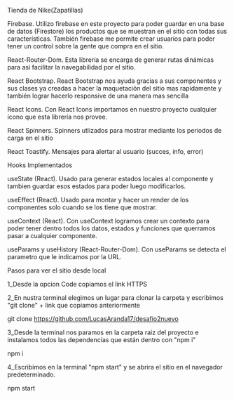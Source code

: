 Tienda de Nike(Zapatillas)

Firebase.
Utilizo firebase en este proyecto para poder guardar en una base de datos (Firestore) los productos que se muestran en el sitio con todas sus características. También firebase me permite crear usuarios para poder tener un control sobre la gente que compra en el sitio.

React-Router-Dom.
Esta librería se encarga de generar rutas dinámicas para asi facilitar la navegabilidad por el sitio.

React Bootstrap.
React Bootstrap nos ayuda gracias a sus componentes y sus clases ya creadas a hacer la maquetación del sitio mas rapidamente y también lograr hacerlo responsive de una manera mas sencilla

React Icons.
Con React Icons importamos en nuestro proyecto cualquier ícono que esta librería nos provee.

React Spinners.
Spinners utlizados para mostrar mediante los periodos de carga en el sitio

React Toastify.
Mensajes para alertar al usuario (succes, info, error)

Hooks Implementados

useState (React).
Usado para generar estados locales al componente y tambien guardar esos estados para poder luego modificarlos.

useEffect (React).
Usado para montar y hacer un render de los componentes solo cuando se los tiene que mostrar.

useContext (React).
Con useContext logramos crear un contexto para poder tener dentro todos los datos, estados y funciones que querramos pasar a cualquier componente.

useParams y useHistory (React-Router-Dom).
Con useParams se detecta el parametro que le indicamos por la URL.

Pasos para ver el sitio desde local

1_Desde la opcion Code copiamos el link HTTPS

2_En nustra terminal elegimos un lugar para clonar la carpeta y escribimos "git clone" + link que copiamos anteriormente

git clone https://github.com/LucasAranda17/desafio2nuevo

3_Desde la terminal nos paramos en la carpeta raiz del proyecto e instalamos todos las dependencias que están dentro con "npm i"

npm i

4_Escribimos en la terminal "npm start" y se abrira el sitio en el navegador predeterminado.

npm start
